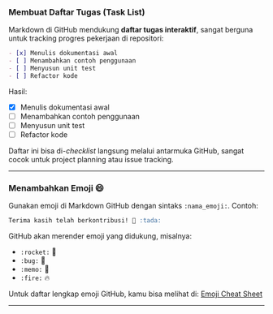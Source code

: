 ### Membuat Daftar Tugas (Task List)

Markdown di GitHub mendukung **daftar tugas interaktif**, sangat berguna untuk tracking progres pekerjaan di repositori:

```markdown
- [x] Menulis dokumentasi awal
- [ ] Menambahkan contoh penggunaan
- [ ] Menyusun unit test
- [ ] Refactor kode
```

Hasil:

* [x] Menulis dokumentasi awal
* [ ] Menambahkan contoh penggunaan
* [ ] Menyusun unit test
* [ ] Refactor kode

Daftar ini bisa di-*checklist* langsung melalui antarmuka GitHub, sangat cocok untuk project planning atau issue tracking.

---

### Menambahkan Emoji 😄

Gunakan emoji di Markdown GitHub dengan sintaks `:nama_emoji:`. Contoh:

```markdown
Terima kasih telah berkontribusi! 🎉 :tada:
```

GitHub akan merender emoji yang didukung, misalnya:

* `:rocket:` 🚀
* `:bug:` 🐛
* `:memo:` 📝
* `:fire:` 🔥

Untuk daftar lengkap emoji GitHub, kamu bisa melihat di: [Emoji Cheat Sheet](https://github.com/ikatyang/emoji-cheat-sheet)

---
